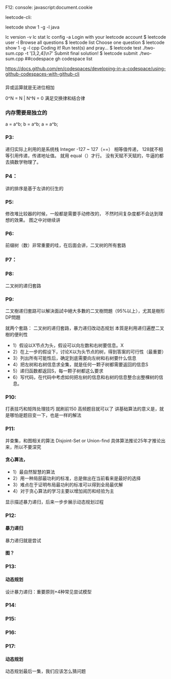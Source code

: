 F12: console: javascript:document.cookie

leetcode-cli:

leetcode show 1 -g -l java

lc version -v
lc stat
lc config -a
Login with your leetcode account        $ leetcode user -l
Browse all questions                    $ leetcode list
Choose one question                     $ leetcode show 1 -g -l cpp
Coding it!
Run test(s) and pray...                 $ leetcode test ./two-sum.cpp -t '[3,2,4]\n7'
Submit final solution!                  $ leetcode submit ./two-sum.cpp
##codespace
gh codespace list

https://docs.github.com/en/codespaces/developing-in-a-codespace/using-github-codespaces-with-github-cli  

###
异或运算就是无进位相加

0^N = N  | N^N = 0
满足交换律和结合律

### 内存需要是独立的
a = a^b;
b = a^b;
a = a^b;

### P3:
递归实际上利用的是系统栈
Integer -127 ~ 127（==） 相等值传递， 128就不相等引用传递，传递地址值。 就用 equal（）才行。
没有天赋不天赋的，牛逼的都去搞数学物理了。

### P4：
讲的排序是基于左讲的衍生的
### P5:
修改堆比较器的时候，一般都是需要手动修改的， 不然时间复杂度都不会达到理想的效果。 图之中对继续讲

### P6:
前缀树（数）非常重要的哇，在后面会讲，二叉树的所有套路

### P7：

### P8:
二叉树的递归套路

### P9:
二叉樹递归套路可以解決面試中絕大多數的二叉樹問題（95%以上），尤其是樹形DP問題

就两个套路： 二叉树的递归套路，暴力递归改动态规划
本質是利用递归遍歷二叉樹的便利性
* 1）假设以X节点为头，假设可以向左数和右树要信息。X
* 2）在上一步的假设下，讨论X以为头节点的树，得到答案的可行性（最重要）
* 3）列出所有可能性后，确定到底需要向左树和右树要什么信息
* 4）把左树和右树信息求全集，就是任何一颗子树都需要返回的信息S
* 5）递归函数都返回S，每一颗子树都这么要求
* 6）写代码，在代码中考虑如何把左树的信息和右树的信息整合出整棵树的信息。

### P10:
打表技巧和矩阵处理技巧
就刷前150 高频题目就可以了
讲基础算法的意义是，就是哪怕是题目变一下，也是一样的解法

### P11:
并查集，和图相关的算法 Disjoint-Set or Union-find 具体算法推论25年才推论出来，所以不要深究
#### 贪心算法，
* 1）最自然智慧的算法
* 2）用一种局部最功利的标准，总是做出在当前看来是最好的选择 
* 3）难点在于证明布局最功利的标准可以得到全局最优解
* 4）对于贪心算法的学习主要以增加阅历和经验为主

显示描述暴力递归，后来一步步展示动态规划过程
### P12:
#### 暴力递归
暴力递归就是尝试
#### 图？

### P13:
#### 动态规划
设计暴力递归：重要原则+4种常见尝试模型
### P14:

### P15:

### P16:
### P17:
#### 动态规划
动态规划最后一集，我们应该怎么猜问题
